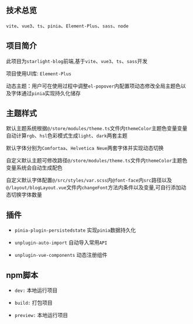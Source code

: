 ## 技术总览

`vite`、`vue3`、`ts`、`pinia`、`Element-Plus`、`sass`、`node`

## 项目简介

此项目为`starlight-blog`前端,基于`vite`、`vue3`、`ts`、`sass`开发

项目使用UI库: `Element-Plus`

动态主题：用户可在使用过程中调整`el-popover`内配置项动态修改全局主题色以及字体通过`pinia`实现持久化储存

## 主题样式

默认主题系统根据`@/store/modules/theme.ts`文件内`themeColor`主题色变量变量自动计算`rgb`、`hsl`色彩模式生成`light`、`dark`两套主题

默认字体分别为`Comfortaa`、`Helvetica Neue`两套字体并实现动态切换

自定义默认主题可修改路径`@/store/modules/theme.ts`文件内`themeColor`主题色变量系统会自动生成配色

自定义默认字体配置`@/src/styles/var.scss`内`@font-face`内`src`路径以及`@/layout/blogLayout.vue`文件内`changeFont`方法内条件以及变量,可自行添加动态切换字体数量

## 插件

- `pinia-plugin-persistedstate` 实现`pinia`数据持久化

- `unplugin-auto-import` 自动导入常用`API`

- `unplugin-vue-components` 动态注册组件

## npm脚本

- `dev:` 本地运行项目

- `build:` 打包项目

- `preview:` 本地运行项目
